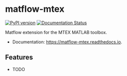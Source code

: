 # matflow-mtex

[![PyPI version](https://img.shields.io/pypi/v/matflow_mtex.svg)](https://pypi.python.org/pypi/matflow_mtex)
[![Documentation Status](https://readthedocs.org/projects/matflow-mtex/badge/?version=latest)](https://matflow-mtex.readthedocs.io/en/latest/?badge=latest)

Matflow extension for the MTEX MATLAB toolbox.

- Documentation: https://matflow-mtex.readthedocs.io.

## Features
- TODO
